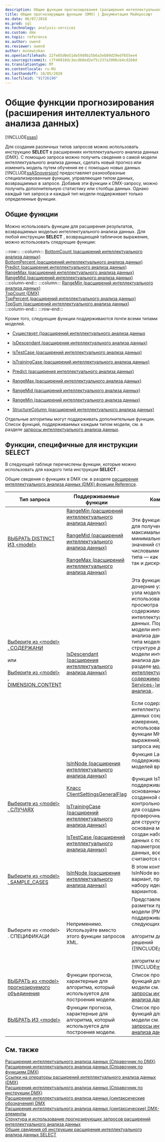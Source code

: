 ```yaml
---
description: Общие функции прогнозирования (расширения интеллектуального анализа данных)
title: Общие прогнозирующие функции (DMX) | Документация Майкрософт
ms.date: 06/07/2018
ms.prod: sql
ms.technology: analysis-services
ms.custom: dmx
ms.topic: reference
ms.author: owend
ms.reviewer: owend
author: minewiskan
ms.openlocfilehash: 22fe85d0e51de59d0b25b6a3eb89d29edf655ee4
ms.sourcegitcommit: c7f40918dc3ecdb0ed2ef5c237a3996cb4cd268d
ms.translationtype: MT
ms.contentlocale: ru-RU
ms.lasthandoff: 10/05/2020
ms.locfileid: "91726190"
---
```

# <a name="general-prediction-functions-dmx"></a>Общие функции прогнозирования (расширения интеллектуального анализа данных)
[!INCLUDE[ssas](../includes/applies-to-version/ssas.md)]

  Для создания различных типов запросов можно использовать инструкцию **SELECT** в расширениях интеллектуального анализа данных (DMX). С помощью запроса можно получить сведения о самой модели интеллектуального анализа данных, сделать новый прогноз или изменить модель путем обучения ее с помощью новых данных. [!INCLUDE[ssASnoversion](../includes/ssasnoversion-md.md)] предоставляет разнообразные специализированные функции, управляющие типом данных, возвращаемых в запросе. Добавив эти функции к DMX-запросу, можно получить дополнительную статистику или столбцы данных. Однако каждый тип запроса и каждый тип модели поддерживает только определенные функции.  
  
## <a name="common-functions"></a>Общие функции  
 Можно использовать функции для расширения результатов, возвращаемых моделью интеллектуального анализа данных. Для любой инструкции **SELECT** , возвращающей табличное выражение, можно использовать следующие функции:  

:::row:::
    :::column:::
        [BottomCount &#40;расширений интеллектуального анализа данных&#41;](../dmx/bottomcount-dmx.md)  
        [BottomPercent &#40;расширений интеллектуального анализа данных&#41;](../dmx/bottompercent-dmx.md)  
        [Predict (расширения интеллектуального анализа данных)](../dmx/predict-dmx.md)  
        [RangeMax &#40;расширений интеллектуального анализа данных&#41;](../dmx/rangemax-dmx.md)  
        [RangeMid &#40;расширений интеллектуального анализа данных&#41;](../dmx/rangemid-dmx.md)  
    :::column-end:::
    :::column:::
        [RangeMin &#40;расширений интеллектуального анализа данных&#41;](../dmx/rangemin-dmx.md)  
        [TopCount &#40;DMX&#41;](../dmx/topcount-dmx.md)  
        [TopPercent &#40;расширений интеллектуального анализа данных&#41;](../dmx/toppercent-dmx.md)  
        [TopSum &#40;расширений интеллектуального анализа данных&#41;](../dmx/topsum-dmx.md)  
    :::column-end:::
:::row-end:::

 Кроме того, следующие функции поддерживаются почти всеми типами моделей.  
  
-   [Существует &#40;&#41;расширений интеллектуального анализа данных ](../dmx/exists-dmx.md)  
  
-   [IsDescendant (расширения интеллектуального анализа данных)](../dmx/isdescendant-dmx.md)  
  
-   [IsTestCase &#40;расширений интеллектуального анализа данных&#41;](../dmx/istestcase-dmx.md)  
  
-   [IsTrainingCase &#40;расширений интеллектуального анализа данных&#41;](../dmx/istrainingcase-dmx.md)  
  
-   [Predict (расширения интеллектуального анализа данных)](../dmx/predict-dmx.md)  
  
-   [RangeMax &#40;расширений интеллектуального анализа данных&#41;](../dmx/rangemax-dmx.md)  
  
-   [RangeMid &#40;расширений интеллектуального анализа данных&#41;](../dmx/rangemid-dmx.md)  
  
-   [RangeMin &#40;расширений интеллектуального анализа данных&#41;](../dmx/rangemin-dmx.md)  
  
-   [StructureColumn &#40;расширений интеллектуального анализа данных&#41;](../dmx/structurecolumn-dmx.md)  
  
 Отдельные алгоритмы могут поддерживать дополнительные функции. Список функций, поддерживаемых каждым типом модели, см. в разделе [запросы интеллектуального анализа данных](/analysis-services/data-mining/data-mining-queries).  
  
## <a name="functions-specific-to-select-syntax"></a>Функции, специфичные для инструкции SELECT  
 В следующей таблице перечислены функции, которые можно использовать для каждого типа инструкции **SELECT** .  
  
 Общие сведения о функциях в DMX см. в разделе [расширения интеллектуального анализа данных &#40;DMX&#41; функции Reference](../dmx/data-mining-extensions-dmx-function-reference.md).  
  
|Тип запроса|Поддерживаемые функции|Комментарии|  
|----------------|-------------------------|-------------|  
|[ВЫБРАТЬ DISTINCT ИЗ \<model>](../dmx/select-distinct-from-model-dmx.md)|[RangeMin &#40;расширений интеллектуального анализа данных&#41;](../dmx/rangemin-dmx.md)<br /><br /> [RangeMid &#40;расширений интеллектуального анализа данных&#41;](../dmx/rangemid-dmx.md)<br /><br /> [RangeMax &#40;расширений интеллектуального анализа данных&#41;](../dmx/rangemax-dmx.md)|Эти функции используются для получения максимальных, минимальных и средних значений столбцов с числовыми данными любого типа — как непрерывными, так и дискретизированными.|  
|[Выберите из \<model> . СОДЕРЖАНИ](../dmx/select-from-model-content-dmx.md)<br /><br /> или<br /><br /> [Выберите из \<model> . DIMENSION_CONTENT](../dmx/select-from-model-dimension-content-dmx.md)|[IsDescendant (расширения интеллектуального анализа данных)](../dmx/isdescendant-dmx.md)|Эта функция получает дочерние узлы указанного узла модели. Ее можно использовать, например, для просмотра всех узлов содержимого модели интеллектуального анализа данных. Порядок узлов в модели интеллектуального анализа данных зависит от типа модели. Сведения о структуре для каждого типа модели интеллектуального анализа данных см. в разделе [модель интеллектуального анализа содержимого &#40;Analysis Services-&#41;интеллектуального анализа ](/analysis-services/data-mining/mining-model-content-analysis-services-data-mining).<br /><br /> Если содержимое модели интеллектуального анализа данных сохранено как измерение, можно также использовать другие функции МНОГОМЕРных выражений, доступные для запроса иерархии атрибутов.|  
|[Выберите из \<model> . СЛУЧАЯХ](../dmx/select-from-model-cases-dmx.md)|[IsInNode (расширения интеллектуального анализа данных)](../dmx/isinnode-dmx.md)<br /><br /> [Класс ClientSettingsGeneralFlag](../relational-databases/wmi-provider-configuration-classes/clientsettingsgeneralflag-class/clientsettingsgeneralflag-class.md)<br /><br /> [IsTrainingCase &#40;расширений интеллектуального анализа данных&#41;](../dmx/istrainingcase-dmx.md)<br /><br /> [IsTestCase &#40;расширений интеллектуального анализа данных&#41;](../dmx/istestcase-dmx.md)|Функция Lag поддерживается только для моделей временных рядов.<br /><br /> Функция IsTestCase поддерживается в моделях, основанных на структуре, созданной с помощью контрольного параметра, для создания набора проверочных данных. Если для структуры, на которой основана модель, не был создан набор проверочных данных с помощью параметров контрольных данных, все варианты считаются обучающими.|  
|[Выберите из \<model> . SAMPLE_CASES](../dmx/select-from-model-sample-cases-dmx.md)|[IsInNode (расширения интеллектуального анализа данных)](../dmx/isinnode-dmx.md)|В этом контексте функция IsInNode возвращает вариант, принадлежащий набору идеальных примеров вариантов.|  
|Выберите из \<model> . СПЕЦИФИКАЦИ|Неприменимо. Используйте вместо этого функции запросов XML.|Представления языка разметки прогнозирующей модели (PMML) поддерживаются только для следующих типов моделей:<br /><br /> алгоритм дерева принятия решений ([!INCLUDE[msCoName](../includes/msconame-md.md)]);<br /><br /> алгоритм кластеризации [!INCLUDE[msCoName](../includes/msconame-md.md)]|  
|[ВЫБРАТЬ из \<model> прогнозируемого объединения](../dmx/select-from-model-prediction-join-dmx.md)|Функции прогноза, характерные для алгоритма, который используется для построения модели.|Список прогнозирующих функций для каждого типа модели см. в разделе [запросы интеллектуального анализа данных](/analysis-services/data-mining/data-mining-queries).|  
|[ВЫБРАТЬ ИЗ \<model>](../dmx/select-from-model-dmx.md)|Функции прогноза, характерные для алгоритма, который используется для построения модели.|Список прогнозирующих функций для каждого типа модели см. в разделе [запросы интеллектуального анализа данных](/analysis-services/data-mining/data-mining-queries).|  
  
## <a name="see-also"></a>См. также  
 [Расширения интеллектуального анализа данных &#40;Справочник по DMX&#41;](../dmx/data-mining-extensions-dmx-reference.md)   
 [Расширения интеллектуального анализа данных &#40;Справочник по функциям DMX&#41;](../dmx/data-mining-extensions-dmx-function-reference.md)   
 [Ссылки на операторы расширений интеллектуального анализа данных &#40;DMX&#41;](../dmx/data-mining-extensions-dmx-operator-reference.md)   
 [Расширения интеллектуального анализа данных &#40;Справочник по инструкции DMX&#41;](../dmx/data-mining-extensions-dmx-statements.md)   
 [Расширения интеллектуального анализа данных &#40;синтаксические обозначения&#41; DMX](../dmx/data-mining-extensions-dmx-syntax-conventions.md)   
 [Расширения интеллектуального анализа данных &#40;синтаксические&#41; DMX-элементы](../dmx/data-mining-extensions-dmx-syntax-elements.md)   
 [Структура и использование прогнозирующих запросов расширений интеллектуального анализа данных](../dmx/structure-and-usage-of-dmx-prediction-queries.md)   
 [Общие сведения об инструкции расширения интеллектуального анализа данных SELECT](../dmx/understanding-the-dmx-select-statement.md)  
  
